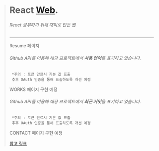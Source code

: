> React [Web](https://raemerrr.netlify.app/).
> ========================
> ###### React 공부하기 위해 재미로 만든 웹
> * * *
>  Resume 페이지
> ###### Github API를 이용해 해당 프로젝트에서 **사용 언어**를 표기하고 있습니다.
>   
>      *주의 : 토큰 만료시 기본 값 표출
>      추후 OAuth 인증을 통해 표출하도록 개선 예정
>      
> WORKS 페이지 구현 예정
> ###### Github API를 이용해 해당 프로젝트에서 **최근 커밋**을 표기하고 있습니다.   
>      *주의 : 토큰 만료시 기본 값 표출
>      추후 OAuth 인증을 통해 표출하도록 개선 예정
> 
> CONTACT 페이지 구현 예정
> 
> [참고 링크](https://nordicgiant2.github.io/react-nice-resume-page/#home)
